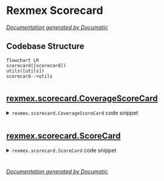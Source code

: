# Rexmex Scorecard

[_Documentation generated by Documatic_](https://www.documatic.com)

<!---Documatic-section-Codebase Structure-start--->
## Codebase Structure

<!---Documatic-block-system_architecture-start--->
```mermaid
flowchart LR
scorecard([scorecard])
utils([utils])
scorecard-->utils
```
<!---Documatic-block-system_architecture-end--->

# #
<!---Documatic-section-Codebase Structure-end--->

<!---Documatic-section-rexmex.scorecard.CoverageScoreCard-start--->
## [rexmex.scorecard.CoverageScoreCard](5-rexmex_scorecard.md#rexmex.scorecard.CoverageScoreCard)

<!---Documatic-section-CoverageScoreCard-start--->
<!---Documatic-block-rexmex.scorecard.CoverageScoreCard-start--->
<details>
	<summary><code>rexmex.scorecard.CoverageScoreCard</code> code snippet</summary>

```python
class CoverageScoreCard(ScoreCard):

    def __init__(self, metric_set: Mapping[str, Metric], all_users: Collection[str], all_items: Collection[str]):
        """
        all_users and all_items define the relevant user and item space.
        """
        super().__init__(metric_set)
        self.all_users = all_users
        self.all_items = all_items

    def get_coverage_metrics(self, recommendations: List[Tuple]) -> pd.DataFrame:
        """
        Gets all coverage (performance) values using the defined metric_set. It expects a list of tuples of user/item
        combinations, e.g., [(user_1, item_1), (user_2, item1),]. The space of possible users and items to recommend
        is defined during initalisation of this class.

        Args:
            recommendations List[Tuple]: recommendations of items to users, made by the evaluated system.
            The user has to decide which score or confidence levels to use prior to calling this ScoreCard.

        Returns:
            performance_metrics (pd.DataFrame): The coverage (performance) metrics calculated from the recommendations.

        """
        performance_metrics = {name: [metric((self.all_users, self.all_items), recommendations)] for (name, metric) in self.metric_set.items()}
        performance_metrics_df = pd.DataFrame.from_dict(performance_metrics)
        return performance_metrics_df

    def generate_report(self, recs_to_evaluate: pd.DataFrame, grouping: List[str]=None) -> pd.DataFrame:
        """
        A method to calculate (aggregated) coverage/performance metrics based on a dataframe of predictions.
        It assumes that the dataframe has the `user` and `item` keys in the dataframe.

        Args:
            recs_to_evaluate (pd.DataFrame): A dataframe holding the recommendations (users, items). Contains
            columns `user` and `item`.
            grouping (list): A list of performance grouping variable names (e.g., different recommender settings).

        Returns:
            report (pd.DataFrame): The performance report.
        """
        if 'user' not in recs_to_evaluate.columns or 'item' not in recs_to_evaluate.columns:
            raise ValueError('recs_to_evaluate has to have user and item columns!')
        if grouping is not None:
            recs_to_evaluate = recs_to_evaluate.groupby(grouping)
            report = recs_to_evaluate.apply(lambda group: self.get_coverage_metrics(list(group[['user', 'item']].itertuples(index=False, name=None))))
        else:
            report = self.get_coverage_metrics(list(recs_to_evaluate[['user', 'item']].itertuples(index=False, name=None)))
        return report
```
</details>
<!---Documatic-block-rexmex.scorecard.CoverageScoreCard-end--->
<!---Documatic-section-CoverageScoreCard-end--->

# #
<!---Documatic-section-rexmex.scorecard.CoverageScoreCard-end--->

<!---Documatic-section-rexmex.scorecard.ScoreCard-start--->
## [rexmex.scorecard.ScoreCard](5-rexmex_scorecard.md#rexmex.scorecard.ScoreCard)

<!---Documatic-section-ScoreCard-start--->
<!---Documatic-block-rexmex.scorecard.ScoreCard-start--->
<details>
	<summary><code>rexmex.scorecard.ScoreCard</code> code snippet</summary>

```python
class ScoreCard:
    metric_set: Mapping[str, Metric]

    def __init__(self, metric_set: Mapping[str, Metric]):
        self.metric_set = metric_set

    def get_performance_metrics(self, y_true: np.array, y_score: np.array) -> pd.DataFrame:
        """
        A method to get the performance metrics for a pair of vectors.

        Args:
            y_true (np.array): A vector of ground truth values.
            y_score (np.array): A vector of model predictions.
        Returns:
            performance_metrics (pd.DataFrame): The performance metrics calculated from the vectors.
        """
        performance_metrics = {name: [metric(y_true, y_score)] for (name, metric) in self.metric_set.items()}
        performance_metrics_df = pd.DataFrame.from_dict(performance_metrics)
        return performance_metrics_df

    def generate_report(self, scores_to_evaluate: pd.DataFrame, grouping: List[str]=None) -> pd.DataFrame:
        """
        A method to calculate (aggregated) performance metrics based
        on a dataframe of ground truth and predictions. It assumes that the dataframe has the `y_true`
        and `y_score` keys in the dataframe.

        Args:
            scores_to_evaluate (pd.DataFrame): A dataframe with the scores and ground-truth - it has the `y_true`
            and `y_score` keys.
            grouping (list): A list of performance grouping variable names.
        Returns:
            report (pd.DataFrame): The performance report.
        """
        if grouping is not None:
            scores_to_evaluate = scores_to_evaluate.groupby(grouping)
            report = scores_to_evaluate.apply(lambda group: self.get_performance_metrics(group.y_true, group.y_score))
        else:
            report = self.get_performance_metrics(scores_to_evaluate.y_true, scores_to_evaluate.y_score)
        return report

    def filter_scores(self, scores: pd.DataFrame, training_set: pd.DataFrame, testing_set: pd.DataFrame, validation_set: pd.DataFrame, columns: List[str]) -> pd.DataFrame:
        """
        A method to filter out those entries which also appear in either the training, testing or validation sets.
        `The original is here: <https://papers.nips.cc/paper/2013/file/1cecc7a77928ca8133fa24680a88d2f9-Paper.pdf>.`
        Args:
            scores (pd.DataFrame): A dataframe with the scores.
            training_set (pd.DataFrame): A dataframe of training data points.
            testing_set (pd.DataFrame): A dataframe of testing data points.
            validation_set (pd.DataFrame): A dataframe of validation data points.
            columns (list): A list of column names used for cross-referencing.
        Returns:
            scores (pd.DataFrame): The scores for data points which are not in the reference sets.
        """
        scores_columns = list(scores.columns.tolist())
        in_sample_examples = pd.concat([training_set, testing_set, validation_set])
        scores = scores.merge(in_sample_examples.drop_duplicates(), on=columns, how='left', indicator=True)
        scores = scores[scores['_merge'] == 'left_only'].reset_index()[scores_columns]
        return scores

    def __repr__(self):
        """
        A representation of the ScoreCard object.
        """
        return f'ScoreCard(metric_set={self.metric_set!r})'

    def print_metrics(self):
        """
        Printing the name of metrics.
        """
        print({k for k in self.metric_set.keys()})
```
</details>
<!---Documatic-block-rexmex.scorecard.ScoreCard-end--->
<!---Documatic-section-ScoreCard-end--->

# #
<!---Documatic-section-rexmex.scorecard.ScoreCard-end--->

[_Documentation generated by Documatic_](https://www.documatic.com)